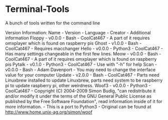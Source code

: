 # Terminal-Tools
A bunch of tools written for the command line

Version Information:
Name - Version - Language - Creator - Additional information
Floppy - v0.0.0 - Bash - CoolCat467 - A part of it requires omxplayer which is found on raspberry pis
Ghost - v1.0.0 - Bash - CoolCat467 - Requires macchanger
Hello - v0.0.0 - Python3 - CoolCat467 - Has many settings changeable in the first few lines.
Meow - v0.0.0 - Bash - CoolCat467 - A part of it requires omxplayer which is found on raspberry pis
Pytalk - v0.1.0 - Python3 - CoolCat467 - Use with "-h" for help
Scan - v0.0.0 - Bash - Adam Davenport - You may need to change the interface value for your computer
Update - v2.0.0 - Bash - CoolCat467 - Parts need Linuxbrew installed to update Linuxbrew, parts need system to be raspberry pi to update raspberry pi, other weirdness.
Woof3 - v0.0.0 - Python3 - CoolCat467 - Copyright (C) 2004-2009 Simon Budig, "can redistribute it and/or modify it under the terms of the GNU General Public License as published by the Free Software Foundation", read information inside of it for more information. - This is a port to Python3 - Original can be found at http://www.home.unix-ag.org/simon/woof
